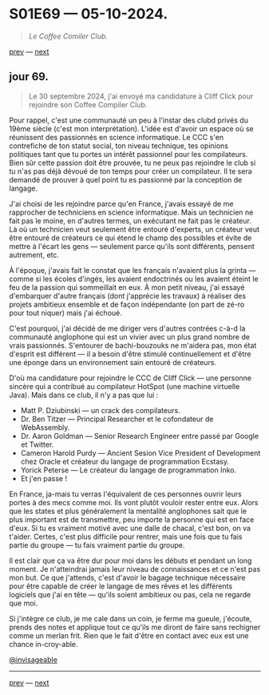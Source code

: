 # S01E69 — 05-10-2024.

> *Le Coffee Comiler Club.*

[prev](S01E68-04-10-2024.md) — [next](S01E01-29-07-2024.md)   

## jour 69.

> Le 30 septembre 2024, j'ai envoyé ma candidature à Cliff Click pour rejoindre son Coffee Compiler Club.

Pour rappel, c'est une communauté un peu à l'instar des clubd privés du 19ème siècle (c'est mon interprétation). L'idée est d'avoir un espace où se réunissent des passionnés en science informatique. Le CCC s'en contrefiche de ton statut social, ton niveau technique, tes opinions politiques tant que tu portes un intérêt passionnel pour les compilateurs. Bien sûr cette passion doit être prouvée, tu ne peux pas rejoindre le club si tu n'as pas déjà dévoué de ton temps pour créer un compilateur. Il te sera demandé de prouver à quel point tu es passionné par la conception de langage.

J'ai choisi de les rejoindre parce qu'en France, j'avais essayé de me rapprocher de techniciens en science informatique. Mais un technicien ne fait pas le moine, en d'autres termes, un exécutant ne fait pas le créateur. Là où un technicien veut seulement être entouré d'experts, un créateur veut être entouré de créateurs ce qui étend le champ des possibles et évite de mettre à l'écart les gens — seulement parce qu'ils sont différents, pensent autrement, etc.

À l'époque, j'avais fait le constat que les français n'avaient plus la grinta — comme si les écoles d'ingés, les avaient endoctrinés ou les avaient éteint le feu de la passion qui sommeillait en eux. À mon petit niveau, j'ai essayé d'embarquer d'autre français (dont j'apprécie les travaux) à réaliser des projets ambitieux ensemble et de façon indépendante (on part de zé-ro pour tout niquer) mais j'ai échoué.

C'est pourquoi, j'ai décidé de me diriger vers d'autres contrées c-à-d la communauté anglophone qui est un vivier avec un plus grand nombre de vrais passionnés. S'entourer de bachi-bouzouks ne m'aidera pas, mon état d'esprit est différent — il a besoin d'être stimulé continuellement et d'être une éponge dans un environnement sain entouré de créateurs.

D'où ma candidature pour rejoindre le CCC de Cliff Click — une personne sincère qui a contribué au compilateur HotSpot (une machine virtuelle Java). Mais dans ce club, il n'y a pas que lui :

- Matt P. Dziubinski — un crack des compilateurs.
- Dr. Ben Titzer — Principal Researcher et le cofondateur de WebAssembly.
- Dr. Aaron Goldman — Senior Research Engineer entre passé par Google et Twitter.
- Cameron Harold Purdy — Ancient Sesion Vice President of Development chez Oracle et créateur du langage de programmation Ecstasy.
- Yorick Peterse — Le créateur du langage de programmation Inko.
- Et j'en passe !

En France, ja-mais tu verras l'équivalent de ces personnes ouvrir leurs portes à des mecs comme moi. Ils vont plutôt vouloir rester entre eux. Alors que les states et plus généralement la mentalité anglophones sait que le plus important est de transmettre, peu importe la personne qui est en face d'eux. Si tu es vraiment motivé avec une dalle de chacal, c'est bon, on va t'aider. Certes, c'est plus difficile pour rentrer, mais une fois que tu fais partie du groupe — tu fais vraiment partie du groupe.

Il est clair que ça va être dur pour moi dans les débuts et pendant un long moment. Je n'atteindrai jamais leur niveau de connaissances et ce n'est pas mon but. Ce que j'attends, c'est d'avoir le bagage technique nécessaire pour être capable de créer le langage de mes rêves et les différents logiciels que j'ai en tête — qu'ils soient ambitieux ou pas, cela ne regarde que moi.

Si j'intègre ce club, je me cale dans un coin, je ferme ma gueule, j'écoute, prends des notes et applique tout ce qu'ils me diront de faire sans rechigner comme un merlan frit. Rien que le fait d'être en contact avec eux est une chance in-croy-able.

[@invisageable](https://twitter.com/invisageable)   

---

[prev](S01E68-04-10-2024.md) — [next](S01E01-29-07-2024.md)   
